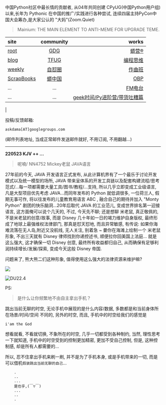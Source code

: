 中国Python社区中最长情的贡献者, 从04年共同创建 CPyUG(中国Python用户组)以来,长年为 Pythonic 在中国的推广/实践进行各种尝试, 连续四届主持PyCon中国大会筹办,是大家公认的 "大妈"(Zoom.Quiet)

> Mainium: THE MAIN ELEMENT TO ANTI-MEME FOR UPGRADE TEME.

| site | community | works |
| :-----| :----: | ----: |
| [root](http://zoomquiet.io/) | [GDG](https://blog.zhgdg.org/) | [蟒营®](https://doc.101.camp/) |
| [blog](https://blog.zoomquiet.io/pages/zoomquiet.html) | [TFUG](http://zh.tfug.world/) | [编程思维](https://py.101.camp/) |
| [weekly](http://weekly.pychina.org/) | [自怼圈](https://du.101.camp/) | [作曲班](https://mu.101.camp/) |
| [ScrapBooks](https://zoomquiet.io/collection.html) | [蟒中国](https://pychina.org/) | [OBP](https://zoomquiet.io/obp/index.html) |
| ... | ... | [FM电台](https://fm.101.camp/) |
| ... | ... | [geek时间/Py进阶营/带货吐糟篇](https://fm.101.camp/2020/geek2py-dama.html) 
 |


投稿/反馈邮箱:

    askdama[AT]googlegroups.com

(邮件列表地址, 
当成正常邮件发送邮件就好, 不用订阅, 不用翻越...)



---------------------------------------------------
**220523 KJV ++ ...**


> 呢喃/ NN4752 Mickey老鼠 JAVA语言




27年前的今天, JAVA 开发语言正式发布, 从此计算机界有了一个最乐于讨论开发模式以及统一模型的场所, JAVA 带来呈体系的开发工具链以及配套构建流程/思考范式/...每一项都需要大量工具/图书/教程/...支持, 所以几乎立即变成工业级语言, 凡是大型项目优先考虑 JAVA...而同年发布的 Python 就低调很多, 一位荷兰人, 假期无事可作, 将以往发布的儿童教育用语言 ABC , 融合自己的期待并加入 "Monty Python" 剧团的快乐脑洞...20年后取代 JAVA 的工业范儿, 变成世界排名第一迎接语言, 这方面俺可以说个几天的, 不过, 今天先不聊;
还是想聊 米老鼠, 真正敬佩的, 不是米老鼠的创意/故事, 而是 Disney 几十年如一日的竭力维护自身版权, 最终形成了地球上最强维权法律部门, 那真是怼天怼地, 而且异常敏感, 有传说:
如果你海难流落在无人岛,附近又没航线, 无人关注, 别着急 ~ 嘦你在海滩上绘制一个 米老鼠 形象, 不出三天就有 Disney 律师找到你递控述书, 顺便拉你回美国上法庭...
就是这么强大, 这才确保一切 Disney 创意, 最终所有收益都归自己, 从而确保有足够利润持续增长/发展/探索, 变成今天这般 Disney 帝国.

问题来了, 熊大熊二们这种形象, 值得使用这么强大的法律资源来维护嘛?

![](https://ipic.zoomquiet.top/2022-05-22-zq42-today-card-2205.023.jpeg)


![DU22.4](https://ipic.zoomquiet.top/2022-04-30-220430DU6y_zip.jpg!/fw/420)



PS:
> 是什么让你频繁地不由自主拿出手机？

跳出当前无聊的时空,
无论手机中展现的是什么内容/数据,
多数都是和当前身体所在场景/时间/空间 不同的,
另外的时空,
而且, 手机中的时空给我们的感觉是

    i'am the God

想看就看, 不看就切换,
不象所在的时空, 几乎一切都受到各种制约,
当然,
理性思考一下就知道,
手机中的时空受到的控制更加精密, 更加不受自己控制,
但是, 这种控制感,
却是所有人都需要的...

所以, 
忍不住拿出手机来刷一刷,
并不是为了手机本身, 或是手机带来的一切,
而是可以借机`假装跳出当前无聊的自己`...



```
    .
    ..
    ...
    是也乎,(￣▽￣)
    ...
    ..
    .
```


